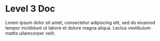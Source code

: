 # Level 3 Doc

Lorem ipsum dolor sit amet, consectetur adipiscing elit, sed do eiusmod tempor incididunt ut labore et dolore magna aliqua. Lectus vestibulum mattis ullamcorper velit.
